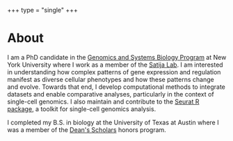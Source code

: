 +++
type = "single"
+++

# About

I am a PhD candidate in the [Genomics and Systems Biology Program](http://biology.as.nyu.edu/object/biology.research.GSB) at New York University where I work as a member of the [Satija Lab](https://satijalab.org). I am interested in understanding how complex patterns of gene expression and regulation manifest as diverse cellular phenotypes and how these patterns change and evolve. Towards that end, I develop computational methods to integrate datasets and enable comparative analyses, particularly in the context of single-cell genomics. I also maintain and contribute to the [Seurat R package](https://github.com/satijalab/seurat/), a toolkit for single-cell genomics analysis.  

I completed my B.S. in biology at the University of Texas at Austin where I was a member of the [Dean's Scholars](https://www.cns.utexas.edu/honors/honors-programs-center/deans-scholars) honors program.